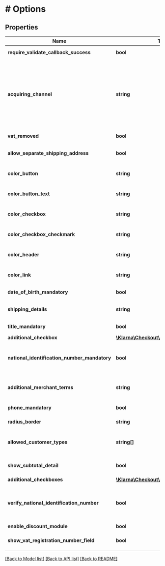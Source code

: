 # # Options

## Properties

Name | Type | Description | Notes
------------ | ------------- | ------------- | -------------
**require_validate_callback_success** | **bool** | If true, validate callback must get a positive response to not stop purchase. Default: false. | [optional]
**acquiring_channel** | **string** | Acquiring channel for the order. The possible values are: &lt;ul&gt;&lt;li&gt;&lt;em&gt;MOTO for \&quot;Mail Order Telephone Order\&quot;&lt;/em&gt;&lt;/li&gt;&lt;li&gt;&lt;em&gt;ECOMMERCE for \&quot;E-commerce\&quot;&lt;/em&gt;&lt;/li&gt;&lt;li&gt;&lt;em&gt;IN_STORE for \&quot;Purchase in boutique\&quot;&lt;/em&gt;&lt;/li&gt;&lt;li&gt;&lt;em&gt;TELESALES for \&quot;Telesales/telemarketing\&quot;&lt;/em&gt;&lt;/li&gt;&lt;li&gt;&lt;em&gt;Default : ECOMMERCE&lt;/em&gt;&lt;/li&gt;&lt;/ul&gt; | [optional]
**vat_removed** | **bool** | If true, VAT is not displayed in Checkout&#39;s Order Summary page. | [optional]
**allow_separate_shipping_address** | **bool** | If true, the consumer can enter different billing and shipping addresses. Default: false, except for purchase_country DE where default is: true | [optional]
**color_button** | **string** | Color for the buttons within the iFrame. Value should be a CSS hex color, e.g. \&quot;#FF9900\&quot; | [optional]
**color_button_text** | **string** | Color for the text inside the buttons within the iFrame. Value should be a CSS hex color, e.g. \&quot;#FF9900\&quot; | [optional]
**color_checkbox** | **string** | Color for the checkboxes within the iFrame. Value should be a CSS hex color, e.g. \&quot;#FF9900\&quot; | [optional]
**color_checkbox_checkmark** | **string** | Color for the checkboxes checkmark within the iFrame. Value should be a CSS hex color, e.g. \&quot;#FF9900\&quot; | [optional]
**color_header** | **string** | Color for the headers within the iFrame. Value should be a CSS hex color, e.g. \&quot;#FF9900\&quot; | [optional]
**color_link** | **string** | Color for the hyperlinks within the iFrame. Value should be a CSS hex color, e.g. \&quot;#FF9900\&quot; | [optional]
**date_of_birth_mandatory** | **bool** | If true, the consumer cannot skip date of birth. Default: false | [optional]
**shipping_details** | **string** | A message that will be presented on the confirmation page under the headline \&quot;Delivery\&quot; (max 255 characters). | [optional]
**title_mandatory** | **bool** | If specified to false, title becomes optional. Only available for orders for country GB. | [optional]
**additional_checkbox** | [**\Klarna\Checkout\Model\Checkbox**](Checkbox.md) |  | [optional]
**national_identification_number_mandatory** | **bool** | If true, the user cannot skip national identification number in SE, NO, FI and DK. Default: false. In order to read the national identification number in the validation callback, please contact Klarna’s merchant support. | [optional]
**additional_merchant_terms** | **string** | Additional merchant defined field. e.g. Extra terms and conditions to show.  Example: \&quot;ADDITIONAL MERCHANT TERMS! \\[terms link\\](https://merchant.com/extra_terms)\&quot; | [optional]
**phone_mandatory** | **bool** | If false, the consumer can skip the phone. Only available for orders in DACH countries. | [optional]
**radius_border** | **string** | Radius for the border of elements within the iFrame. | [optional]
**allowed_customer_types** | **string[]** | A list of allowed customer types. Supported types: &lt;b&gt;person&lt;/b&gt; &amp; &lt;b&gt;organization&lt;/b&gt;. Example: [\&quot;person\&quot;,\&quot;organization\&quot;] | [optional]
**show_subtotal_detail** | **bool** | If true, the Order Detail subtotals view is expanded when the Klarna Checkout iFrame is loaded. Default: false | [optional]
**additional_checkboxes** | [**\Klarna\Checkout\Model\CheckboxV2[]**](CheckboxV2.md) |  | [optional]
**verify_national_identification_number** | **bool** | Enable verification of National Identification Numbers only in Sweden, Finland and Norway. This option also make the national identification number mandatory. (Not applicable for countries outside of Sweden, Finland and Norway) | [optional]
**enable_discount_module** | **bool** | Enables the inline discount module | [optional]
**show_vat_registration_number_field** | **bool** | If true, a optional VAT registration number field will be shown in the address form. Only applies for b2b orders. | [optional]

[[Back to Model list]](../../README.md#models) [[Back to API list]](../../README.md#endpoints) [[Back to README]](../../README.md)
